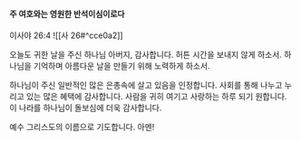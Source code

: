 #### 주 여호와는 영원한 반석이심이로다

이사야 26:4
![[사 26#^cce0a2]]

오늘도 귀한 날을 주신 하나님 아버지, 감사합니다.
허튼 시간을 보내지 않게 하소서. 하나님을 기억하며 아름다운 날을 만들기 위해 노력하게 하소서.

하나님이 주신 일반적인 많은 은총속에 살고 있음을 인정합니다. 사회를 통해 나누고 누리고 있는 많은 혜택에 감사합니다.
사람을 귀히 여기고 사랑하는 하루 되기 원합니다. 이 나라를 하나님이 돌보심에 더욱 감사합니다.

예수 그리스도의 이름으로 기도합니다. 아멘!





